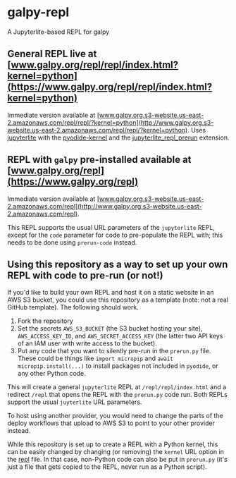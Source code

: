 # galpy-repl
A Jupyterlite-based REPL for galpy

## General REPL live at **[www.galpy.org/repl/repl/index.html?kernel=python](https://www.galpy.org/repl/repl/index.html?kernel=python)** 

Immediate version available at [www.galpy.org.s3-website.us-east-2.amazonaws.com/repl/repl/?kernel=python](http://www.galpy.org.s3-website.us-east-2.amazonaws.com/repl/repl/?kernel=python). Uses [jupyterlite](https://github.com/jupyterlite/jupyterlite) with the [pyodide-kernel](https://github.com/jupyterlite/pyodide-kernel) and the [jupyterlite_repl_prerun](https://github.com/jobovy/jupyterlite-repl-prerun) extension.

## REPL with `galpy` pre-installed available at **[www.galpy.org/repl](https://www.galpy.org/repl)**

Immediate version available at [www.galpy.org.s3-website.us-east-2.amazonaws.com/repl](http://www.galpy.org.s3-website.us-east-2.amazonaws.com/repl).

This REPL supports the usual URL parameters of the `jupyterlite` REPL, except for the `code` parameter for code to pre-populate the REPL with; this needs to be done using `prerun-code` instead.

## Using this repository as a way to set up your own REPL with code to pre-run (or not!)

If you'd like to build your own REPL and host it on a static website in an AWS S3 bucket, you could use this repository as a template (note: not a real GitHub template). The following should work.
1. Fork the repository
2. Set the secrets `AWS_S3_BUCKET` (the S3 bucket hosting your site), `AWS_ACCESS_KEY_ID`, and `AWS_SECRET_ACCESS_KEY` (the latter two API keys of an IAM user with write access to the bucket).
3. Put any code that you want to silently pre-run in the `prerun.py` file. These could be things like `import micropip` and `await micropip.install(...)` to install packages not included in `pyodide`, or any other Python code.

This will create a general `jupyterlite` REPL at `/repl/repl/index.html` and a redirect `/repl` that opens the REPL with the `prerun.py` code run. Both REPLs support the usual `juyterlite` URL parameters.

To host using another provider, you would need to change the parts of the deploy workflows that upload to AWS S3 to point to your other provider instead.

While this repository is set up to create a REPL with a Python kernel, this can be easily changed by changing (or removing) the `kernel` URL option in the [repl](repl) file. In that case, non-Python code can also be put in `prerun.py` (it's just a file that gets copied to the REPL, never run as a Python script).

